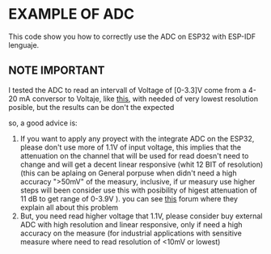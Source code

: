 # EXAMPLE OF ADC

This code show you how to correctly use the ADC on ESP32 with ESP-IDF lenguaje.

## NOTE IMPORTANT

I tested the ADC to read an intervall of Voltage of [0-3.3]V come from a 4-20 mA conversor to Voltaje, like [this](https://electronilab.co/tienda/modulo-convertidor-de-senal-corriente-a-voltaje-4-20ma-a-0-3-3v-5v-10v/), with needed of very lowest resolution posible, but the results can be don't the expected

so, a good advice is:

1. If you want to apply any proyect with the integrate ADC on the ESP32, please don't use more of 1.1V of input voltage, this implies that the attenuation on the channel that will be used for read doesn't need to change and will get a decent linear responsive (whit 12 BIT of resolution) (this can be aplaing on General porpuse when didn't need a high accuracy ">50mV" of the measury, inclusive, if ur measury use higher steps will been consider use this with posibility of higest attenuation of 11 dB to get range of 0-3.9V ).
you can see [this](https://www.esp32.com/viewtopic.php?f=12&t=1045) forum where they explain all about this problem
2. But, you need read higher voltage that 1.1V, please consider buy external ADC with high resolution and linear responsive, only if need a high accuracy on the measure (for industrial applications with sensitive measure where need to read resolution of <10mV or lowest)
